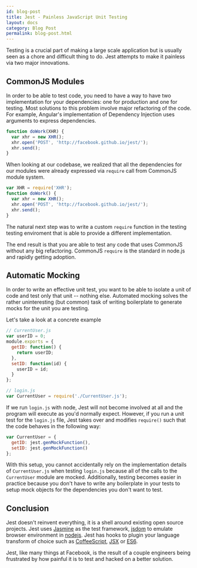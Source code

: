 ```yaml
---
id: blog-post
title: Jest - Painless JavaScript Unit Testing
layout: docs
category: Blog Post
permalink: blog-post.html
---
```


Testing is a crucial part of making a large scale application but is usually seen as a chore and difficult thing to do. Jest attempts to make it painless via two major innovations.


## CommonJS Modules

In order to be able to test code, you need to have a way to have two implementation for your dependencies: one for production and one for testing. Most solutions to this problem involve major refactoring of the code. For example, Angular's implementation of Dependency Injection uses arguments to express dependencies.

```javascript
function doWork(XHR) {
  var xhr = new XHR();
  xhr.open('POST', 'http://facebook.github.io/jest/');
  xhr.send();
}
```

When looking at our codebase, we realized that all the dependencies for our modules were already expressed via `require` call from CommonJS module system.

```javascript
var XHR = require('XHR');
function doWork() {
  var xhr = new XHR();
  xhr.open('POST', 'http://facebook.github.io/jest/');
  xhr.send();
}
```

The natural next step was to write a custom `require` function in the testing testing enviroment that is able to provide a different implementation.

The end result is that you are able to test any code that uses CommonJS without any big refactoring. CommonJS `require` is the standard in node.js and rapidly getting adoption.


## Automatic Mocking

In order to write an effective unit test, you want to be able to isolate a unit of code and test only that unit -- nothing else. Automated mocking solves the rather uninteresting (but common) task of writing boilerplate to generate mocks for the unit you are testing.

Let's take a look at a concrete example

```javascript
// CurrentUser.js
var userID = 0;
module.exports = {
  getID: function() {
    return userID;
  },
  setID: function(id) {
    userID = id;
  }
};

// login.js
var CurrentUser = require('./CurrentUser.js');
```

If we run `login.js` with node, Jest will not become involved at all and the program will execute as you'd normally expect. However, if you run a unit test for the `login.js` file, Jest takes over and modifies `require()` such that the code behaves in the following way:

```javascript
var CurrentUser = {
  getID: jest.genMockFunction(),
  setID: jest.genMockFunction()
};
```

With this setup, you cannot accidentally rely on the implementation details of `CurrentUser.js` when testing `login.js` because all of the calls to the `CurrentUser` module are mocked. Additionally, testing becomes easier in practice because you don't have to write any boilerplate in your tests to setup mock objects for the dependencies you don't want to test.


## Conclusion

Jest doesn't reinvent everything, it is a shell around existing open source projects. Jest uses [Jasmine](http://jasmine.github.io/1.3/introduction.html) as the test framework, [jsdom](https://github.com/tmpvar/jsdom) to emulate browser environment in [nodejs](http://nodejs.org/). Jest has hooks to plugin your language transform of choice such as [CoffeeScript](http://coffeescript.org/), [JSX](http://facebook.github.io/react/docs/jsx-in-depth.html) or [ES6](https://github.com/lukehoban/es6features).

Jest, like many things at Facebook, is the result of a couple engineers being frustrated by how painful it is to test and hacked on a better solution.
